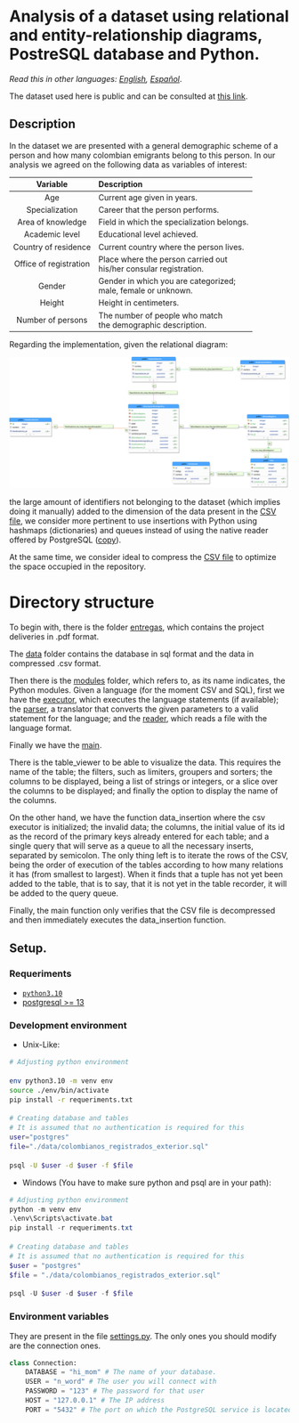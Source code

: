 # Analysis of a dataset using relational and entity-relationship diagrams, PostreSQL database and Python.

*Read this in other languages: [English](/README.en.md), [Español](/README.md)*.

The dataset used here is public and can be consulted at [this link](https://www.datos.gov.co/Estad-sticas-Nacionales/Colombianos-registrados-en-el-exterior/y399-rzwf).

## Description

In the dataset we are presented with a general demographic scheme of a person and how many colombian emigrants belong to this person. In our analysis we agreed on the following data as variables of interest:

<center>

|        Variable        | Description                                                        |
| :--------------------: | :----------------------------------------------------------------- |
|          Age           | Current age given in years.                                        |
|     Specialization     | Career that the person performs.                                   |
|   Area of knowledge    | Field in which the specialization belongs.                         |
|     Academic level     | Educational level achieved.                                        |
|  Country of residence  | Current country where the person lives.                            |
| Office of registration | Place where the person carried out <br> his/her consular registration.  |
|         Gender         | Gender in which you are categorized; <br> male, female or unknown. |
|         Height         | Height in centimeters.                                             |
|   Number of persons    | The number of people who match <br>the demographic description.    |

</center>

Regarding the implementation, given the relational diagram:

![relational diagram](/images/3FN.svg)

the large amount of identifiers not belonging to the dataset (which implies doing it manually) added to the dimension of the data present in the [CSV file](/data/colombianos_registrados_exterior.csv.zip), we consider more pertinent to use insertions with Python using hashmaps (dictionaries) and queues instead of using the native reader offered by PostgreSQL ([copy](https://www.postgresql.org/docs/current/sql-copy.html)).

At the same time, we consider ideal to compress the [CSV file](/data/colombianos_registrados_exterior.csv.zip) to optimize the space occupied in the repository.

# Directory structure

To begin with, there is the folder [entregas](/entregas/), which contains the project deliveries in .pdf format.

The [data](/data/) folder contains the database in sql format and the data in compressed .csv format.

Then there is the [modules](/modules/) folder, which refers to, as its name indicates, the Python modules. Given a language (for the moment CSV and SQL), first we have the [executor](/modules/executor.py), which executes the language statements (if available); the [parser](/modules/parser.py), a translator that converts the given parameters to a valid statement for the language; and the [reader](/modules/reader.py), which reads a file with the language format.

Finally we have the [main](/main.py).

There is the table_viewer to be able to visualize the data. This requires the name of the table; the filters, such as limiters, groupers and sorters; the columns to be displayed, being a list of strings or integers, or a slice over the columns to be displayed; and finally the option to display the name of the columns.

On the other hand, we have the function data_insertion where the csv executor is initialized; the invalid data; the columns, the initial value of its id as the record of the primary keys already entered for each table; and a single query that will serve as a queue to all the necessary inserts, separated by semicolon. The only thing left is to iterate the rows of the CSV, being the order of execution of the tables according to how many relations it has (from smallest to largest). When it finds that a tuple has not yet been added to the table, that is to say, that it is not yet in the table recorder, it will be added to the query queue.

Finally, the main function only verifies that the CSV file is decompressed and then immediately executes the data_insertion function.


## Setup.

### Requeriments

- [`python3.10`](https://www.python.org/downloads/release/python-3100/)
- [postgresql >= 13](https://www.postgresql.org/download/)

### Development environment

- Unix-Like:
```bash
# Adjusting python environment

env python3.10 -m venv env
source ./env/bin/activate
pip install -r requeriments.txt

# Creating database and tables
# It is assumed that no authentication is required for this
user="postgres"
file="./data/colombianos_registrados_exterior.sql"

psql -U $user -d $user -f $file
```
- Windows (You have to make sure python and psql are in your path):
```powershell
# Adjusting python environment
python -m venv env
.\env\Scripts\activate.bat
pip install -r requeriments.txt

# Creating database and tables
# It is assumed that no authentication is required for this
$user = "postgres"
$file = "./data/colombianos_registrados_exterior.sql"

psql -U $user -d $user -f $file
```

### Environment variables

They are present in the file [settings.py](/settings.py). The only ones you should modify are the connection ones.

```python
class Connection:
    DATABASE = "hi_mom" # The name of your database.
    USER = "n_word" # The user you will connect with
    PASSWORD = "123" # The password for that user
    HOST = "127.0.0.1" # The IP address
    PORT = "5432" # The port on which the PostgreSQL service is located
```
